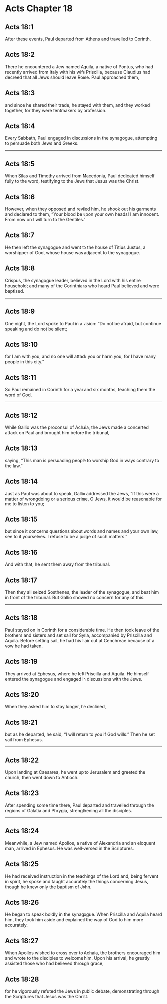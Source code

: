 # Acts Chapter 18

## Acts 18:1

After these events, Paul departed from Athens and travelled to Corinth.

## Acts 18:2

There he encountered a Jew named Aquila, a native of Pontus, who had recently arrived from Italy with his wife Priscilla, because Claudius had decreed that all Jews should leave Rome. Paul approached them,

## Acts 18:3

and since he shared their trade, he stayed with them, and they worked together, for they were tentmakers by profession.

## Acts 18:4

Every Sabbath, Paul engaged in discussions in the synagogue, attempting to persuade both Jews and Greeks.

---

## Acts 18:5

When Silas and Timothy arrived from Macedonia, Paul dedicated himself fully to the word, testifying to the Jews that Jesus was the Christ.

## Acts 18:6

However, when they opposed and reviled him, he shook out his garments and declared to them, “Your blood be upon your own heads! I am innocent. From now on I will turn to the Gentiles.”

## Acts 18:7

He then left the synagogue and went to the house of Titius Justus, a worshipper of God, whose house was adjacent to the synagogue.

## Acts 18:8

Crispus, the synagogue leader, believed in the Lord with his entire household; and many of the Corinthians who heard Paul believed and were baptised.

---

## Acts 18:9

One night, the Lord spoke to Paul in a vision: “Do not be afraid, but continue speaking and do not be silent;

## Acts 18:10

for I am with you, and no one will attack you or harm you, for I have many people in this city.”

## Acts 18:11

So Paul remained in Corinth for a year and six months, teaching them the word of God.

---

## Acts 18:12

While Gallio was the proconsul of Achaia, the Jews made a concerted attack on Paul and brought him before the tribunal,

## Acts 18:13

saying, “This man is persuading people to worship God in ways contrary to the law.”

## Acts 18:14

Just as Paul was about to speak, Gallio addressed the Jews, “If this were a matter of wrongdoing or a serious crime, O Jews, it would be reasonable for me to listen to you;

## Acts 18:15

but since it concerns questions about words and names and your own law, see to it yourselves. I refuse to be a judge of such matters.”

## Acts 18:16

And with that, he sent them away from the tribunal.

## Acts 18:17

Then they all seized Sosthenes, the leader of the synagogue, and beat him in front of the tribunal. But Gallio showed no concern for any of this.

---

## Acts 18:18

Paul stayed on in Corinth for a considerable time. He then took leave of the brothers and sisters and set sail for Syria, accompanied by Priscilla and Aquila. Before setting sail, he had his hair cut at Cenchreae because of a vow he had taken.

## Acts 18:19

They arrived at Ephesus, where he left Priscilla and Aquila. He himself entered the synagogue and engaged in discussions with the Jews.

## Acts 18:20

When they asked him to stay longer, he declined,

## Acts 18:21

but as he departed, he said, “I will return to you if God wills.” Then he set sail from Ephesus.

---

## Acts 18:22

Upon landing at Caesarea, he went up to Jerusalem and greeted the church, then went down to Antioch.

## Acts 18:23

After spending some time there, Paul departed and travelled through the regions of Galatia and Phrygia, strengthening all the disciples.

---

## Acts 18:24

Meanwhile, a Jew named Apollos, a native of Alexandria and an eloquent man, arrived in Ephesus. He was well-versed in the Scriptures.

## Acts 18:25

He had received instruction in the teachings of the Lord and, being fervent in spirit, he spoke and taught accurately the things concerning Jesus, though he knew only the baptism of John.

## Acts 18:26

He began to speak boldly in the synagogue. When Priscilla and Aquila heard him, they took him aside and explained the way of God to him more accurately.

## Acts 18:27

When Apollos wished to cross over to Achaia, the brothers encouraged him and wrote to the disciples to welcome him. Upon his arrival, he greatly assisted those who had believed through grace,

## Acts 18:28

for he vigorously refuted the Jews in public debate, demonstrating through the Scriptures that Jesus was the Christ.
